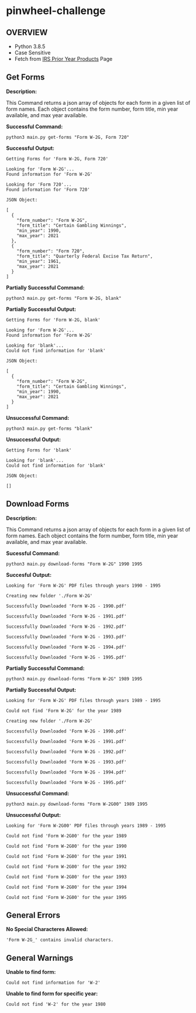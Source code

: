 # pinwheel-challenge

## OVERVIEW
- Python 3.8.5
- Case Sensitive
- Fetch from [IRS Prior Year Products](https://apps.irs.gov/app/picklist/list/priorFormPublication.html) Page

## Get Forms

**Description:**

This Command returns a json array of objects for each form in a given list of form names.
Each object contains the form number, form title, min year available, and max year available.

**Successful Command:** 

```
python3 main.py get-forms "Form W-2G, Form 720"
```

**Successful Output:**

```
Getting Forms for 'Form W-2G, Form 720' 

Looking for 'Form W-2G'...
Found information for 'Form W-2G' 

Looking for 'Form 720'...
Found information for 'Form 720' 

JSON Object: 

[
  {
    "form_number": "Form W-2G",
    "form_title": "Certain Gambling Winnings",
    "min_year": 1990,
    "max_year": 2021
  },
  {
    "form_number": "Form 720",
    "form_title": "Quarterly Federal Excise Tax Return",
    "min_year": 1961,
    "max_year": 2021
  }
] 
```

**Partially Successful Command:**

```
python3 main.py get-forms "Form W-2G, blank"
```

**Partially Successful Output:**

```
Getting Forms for 'Form W-2G, blank' 

Looking for 'Form W-2G'...
Found information for 'Form W-2G' 

Looking for 'blank'...
Could not find information for 'blank' 

JSON Object: 

[
  {
    "form_number": "Form W-2G",
    "form_title": "Certain Gambling Winnings",
    "min_year": 1990,
    "max_year": 2021
  }
] 
```

**Unsuccessful Command:**

```    
python3 main.py get-forms "blank"
```

**Unsuccessful Output:**

```
Getting Forms for 'blank' 

Looking for 'blank'...
Could not find information for 'blank' 

JSON Object: 

[] 
```

## Download Forms

**Description:**

This Command returns a json array of objects for each form in a given list of form names.
Each object contains the form number, form title, min year available, and max year available.

**Sucessful Command:**

```
python3 main.py download-forms "Form W-2G" 1990 1995
```

**Succesful Output:**

```
Looking for 'Form W-2G' PDF files through years 1990 - 1995

Creating new folder './Form W-2G' 

Successfully Downloaded 'Form W-2G - 1990.pdf' 

Successfully Downloaded 'Form W-2G - 1991.pdf' 

Successfully Downloaded 'Form W-2G - 1992.pdf' 

Successfully Downloaded 'Form W-2G - 1993.pdf' 

Successfully Downloaded 'Form W-2G - 1994.pdf' 

Successfully Downloaded 'Form W-2G - 1995.pdf' 
```

**Partially Successful Command:**

```
python3 main.py download-forms "Form W-2G" 1989 1995 
```

**Partially Successful Output:**

```
Looking for 'Form W-2G' PDF files through years 1989 - 1995

Could not find 'Form W-2G' for the year 1989

Creating new folder './Form W-2G' 

Successfully Downloaded 'Form W-2G - 1990.pdf' 

Successfully Downloaded 'Form W-2G - 1991.pdf' 

Successfully Downloaded 'Form W-2G - 1992.pdf' 

Successfully Downloaded 'Form W-2G - 1993.pdf' 

Successfully Downloaded 'Form W-2G - 1994.pdf' 

Successfully Downloaded 'Form W-2G - 1995.pdf' 
```

**Unsuccessful Command:**

```
python3 main.py download-forms "Form W-2G00" 1989 1995
```

**Unsuccessful Output:**
```
Looking for 'Form W-2G00' PDF files through years 1989 - 1995

Could not find 'Form W-2G00' for the year 1989

Could not find 'Form W-2G00' for the year 1990

Could not find 'Form W-2G00' for the year 1991

Could not find 'Form W-2G00' for the year 1992

Could not find 'Form W-2G00' for the year 1993

Could not find 'Form W-2G00' for the year 1994

Could not find 'Form W-2G00' for the year 1995
```

## General Errors

**No Special Characteres Allowed:**

```
'Form W-2G_' contains invalid characters.
```

## General Warnings

**Unable to find form:**

```
Could not find information for 'W-2'
```

**Unable to find form for specific year:**

```
Could not find 'W-2' for the year 1980
```